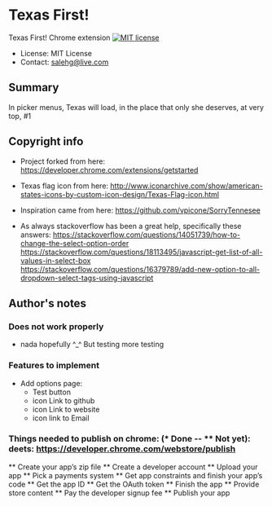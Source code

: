 # Texas First!
Texas First! Chrome extension
[![MIT license](https://img.shields.io/badge/license-MIT-lightgrey.svg)](https://raw.githubusercontent.com/harvard-ios/assignment-5-almto3/master/LICENSE.txt)
* License: MIT License
* Contact: salehg@live.com

## Summary
  In picker menus, Texas will load, in the place that only she deserves, at very top, #1

## Copyright info
  * Project forked from here:
    https://developer.chrome.com/extensions/getstarted

  * Texas flag icon from here:
    http://www.iconarchive.com/show/american-states-icons-by-custom-icon-design/Texas-Flag-icon.html

  * Inspiration came from here:
    https://github.com/vpicone/SorryTennesee

  * As always stackoverflow has been a great help, specifically these answers:
    https://stackoverflow.com/questions/14051739/how-to-change-the-select-option-order
    https://stackoverflow.com/questions/18113495/javascript-get-list-of-all-values-in-select-box
    https://stackoverflow.com/questions/16379789/add-new-option-to-all-dropdown-select-tags-using-javascript

## Author's notes

### Does not work properly
  * nada hopefully ^_^ But testing more testing

### Features to implement
  * Add options page:
    * Test button
    * icon Link to github
    * icon Link to website
    * icon link to Email

### Things needed to publish on chrome: (* Done -- ** Not yet): deets: https://developer.chrome.com/webstore/publish
  ** Create your app’s zip file
  ** Create a developer account
  ** Upload your app
  ** Pick a payments system
  ** Get app constraints and finish your app’s code
  ** Get the app ID
  ** Get the OAuth token
  ** Finish the app
  ** Provide store content
  ** Pay the developer signup fee
  ** Publish your app
